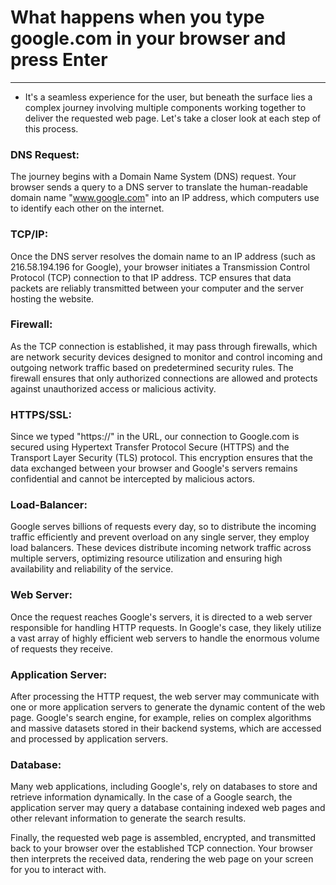 # What happens when you type google.com in your browser and press Enter
------------
- It's a seamless experience for the user, but beneath the surface lies a complex journey involving multiple components working together to deliver the requested web page. Let's take a closer look at each step of this process.

### DNS Request:
The journey begins with a Domain Name System (DNS) request. Your browser sends a query to a DNS server to translate the human-readable domain name "www.google.com" into an IP address, which computers use to identify each other on the internet.

### TCP/IP:
Once the DNS server resolves the domain name to an IP address (such as 216.58.194.196 for Google), your browser initiates a Transmission Control Protocol (TCP) connection to that IP address. TCP ensures that data packets are reliably transmitted between your computer and the server hosting the website.

### Firewall:
As the TCP connection is established, it may pass through firewalls, which are network security devices designed to monitor and control incoming and outgoing network traffic based on predetermined security rules. The firewall ensures that only authorized connections are allowed and protects against unauthorized access or malicious activity.

### HTTPS/SSL:
Since we typed "https://" in the URL, our connection to Google.com is secured using Hypertext Transfer Protocol Secure (HTTPS) and the Transport Layer Security (TLS) protocol. This encryption ensures that the data exchanged between your browser and Google's servers remains confidential and cannot be intercepted by malicious actors.

### Load-Balancer:
Google serves billions of requests every day, so to distribute the incoming traffic efficiently and prevent overload on any single server, they employ load balancers. These devices distribute incoming network traffic across multiple servers, optimizing resource utilization and ensuring high availability and reliability of the service.

### Web Server:
Once the request reaches Google's servers, it is directed to a web server responsible for handling HTTP requests. In Google's case, they likely utilize a vast array of highly efficient web servers to handle the enormous volume of requests they receive.

### Application Server:
After processing the HTTP request, the web server may communicate with one or more application servers to generate the dynamic content of the web page. Google's search engine, for example, relies on complex algorithms and massive datasets stored in their backend systems, which are accessed and processed by application servers.

### Database:
Many web applications, including Google's, rely on databases to store and retrieve information dynamically. In the case of a Google search, the application server may query a database containing indexed web pages and other relevant information to generate the search results.

Finally, the requested web page is assembled, encrypted, and transmitted back to your browser over the established TCP connection. Your browser then interprets the received data, rendering the web page on your screen for you to interact with.
